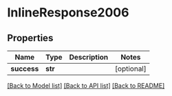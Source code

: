# InlineResponse2006

## Properties
Name | Type | Description | Notes
------------ | ------------- | ------------- | -------------
**success** | **str** |  | [optional] 

[[Back to Model list]](../README.md#documentation-for-models) [[Back to API list]](../README.md#documentation-for-api-endpoints) [[Back to README]](../README.md)


